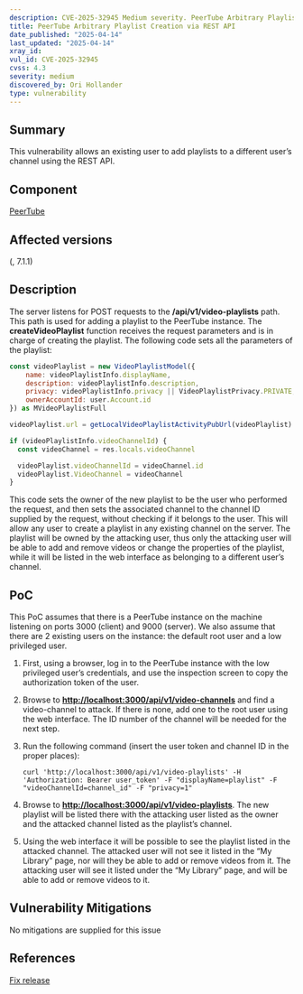 ```yaml
---
description: CVE-2025-32945 Medium severity. PeerTube Arbitrary Playlist Creation via REST API
title: PeerTube Arbitrary Playlist Creation via REST API
date_published: "2025-04-14"
last_updated: "2025-04-14"
xray_id:
vul_id: CVE-2025-32945
cvss: 4.3
severity: medium
discovered_by: Ori Hollander
type: vulnerability
---
```

## Summary
This vulnerability allows an existing user to add playlists to a different user’s channel using the REST API.

## Component

[PeerTube](https://github.com/Chocobozzz/PeerTube)



## Affected versions

(, 7.1.1)



## Description

The server listens for POST requests to the **/api/v1/video-playlists** path. This path is used for adding a playlist to the PeerTube instance. The **createVideoPlaylist** function receives the request parameters and is in charge of creating the playlist. The following code sets all the parameters of the playlist:

```js
const videoPlaylist = new VideoPlaylistModel({
    name: videoPlaylistInfo.displayName,
    description: videoPlaylistInfo.description,
    privacy: videoPlaylistInfo.privacy || VideoPlaylistPrivacy.PRIVATE,
    ownerAccountId: user.Account.id
}) as MVideoPlaylistFull

videoPlaylist.url = getLocalVideoPlaylistActivityPubUrl(videoPlaylist) // We use the UUID, so set the URL after building the object

if (videoPlaylistInfo.videoChannelId) {
  const videoChannel = res.locals.videoChannel

  videoPlaylist.videoChannelId = videoChannel.id
  videoPlaylist.VideoChannel = videoChannel
}

```

This code sets the owner of the new playlist to be the user who performed the request, and then sets the associated channel to the channel ID supplied by the request, without checking if it belongs to the user. This will allow any user to create a playlist in any existing channel on the server. The playlist will be owned by the attacking user, thus only the attacking user will be able to add and remove videos or change the properties of the playlist, while it will be listed in the web interface as belonging to a different user’s channel.



## PoC

This PoC assumes that there is a PeerTube instance on the machine listening on ports 3000 (client) and 9000 (server). We also assume that there are 2 existing users on the instance: the default root user and a low privileged user.
1. First, using a browser, log in to the PeerTube instance with the low privileged user’s credentials, and use the inspection screen to copy the authorization token of the user.

1. Browse to [**http://localhost:3000/api/v1/video-channels**](http://localhost:3000/api/v1/video-channels) and find a video-channel to attack. If there is none, add one to the root user using the web interface. The ID number of the channel will be needed for the next step.

1. Run the following command (insert the user token and channel ID in the proper places):

   ```
   curl 'http://localhost:3000/api/v1/video-playlists' -H 'Authorization: Bearer user_token' -F "displayName=playlist" -F "videoChannelId=channel_id" -F "privacy=1"
   ```

   

1. Browse to [**http://localhost:3000/api/v1/video-playlists**](http://localhost:3000/api/v1/video-playlists). The new playlist will be listed there with the attacking user listed as the owner and the attacked channel listed as the playlist’s channel.

1. Using the web interface it will be possible to see the playlist listed in the attacked channel. The attacked user will not see it listed in the “My Library” page, nor will they be able to add or remove videos from it. The attacking user will see it listed under the “My Library” page, and will be able to add or remove videos to it.



## Vulnerability Mitigations

No mitigations are supplied for this issue



## References

[Fix release](https://github.com/Chocobozzz/PeerTube/releases/tag/v7.1.1)
